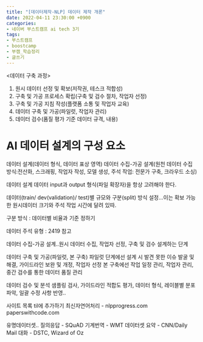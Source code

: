 ```yaml
---
title: "[데이터제작-NLP] 데이터 제작 개론"
date: 2022-04-11 23:30:00 +0900
categories:
- 네이버 부스트캠프 ai tech 3기
tags:
- 부스트캠프
- boostcamp
- 부캠_학습정리
- 글쓰기
---
```



<데이터 구축 과정>

1. 원시 데이터 선정 및 확보(저작권, 테스크 적합성)
2. 구축 및 가공 프로세스 확립(구축 및 검수 절차, 작업자 선정)
3. 구축 및 가공 지침 작성(플랫폼 소통 및 작업자 교육)
4. 데이터 구축 및 가공(파일럿, 작업자 관리)
5. 데이터 검수(품질 평가 기준 데이터 규격, 내용)


# AI 데이터 설계의 구성 요소

데이터 설계(데이터 형식, 데이터 표상 영역)
데이터 수집-가공 설계(원천 데이터 수집 방식:전산화, 스크래핑, 작업자 작성, 모델 생성, 주석 작업: 전문가 구축, 크라우드 소싱)



데이터 설계
데이터 input과 output 형식(파일 확장자)을 항상 고려해야 한다.

데이터(train/ dev(validation)/ test)별 규모와 구분(split) 방식 설정...이는 확보 가능한 원시데이터 크기와 주석 작업 시간에 달려 있따.

구분 방식 : 데이터별 비율과 기준 정하기

데이터 주석 유형 : 2419 참고




데이터 수집-가공 설계..원시 데이터 수집, 작업자 선정, 구축 및 검수 설계하는 단계

데이터 구축 및 가공(파일럿, 본 구축)
파일럿 단계에선 설계 시 발견 못한 이슈 발굴 및 해결, 가이드라인 보완 및 개정, 작업자 선정
본 구축에선 작업 일정 관리, 작업자 관리, 중간 검수를 통한 데이터 품질 관리

데이터 검수 및 분석
샘플링 검사, 가이드라인 적합도 평가, 
데이터 형식, 레이블별 분포 파악, 일괄 수정 사항 반영..


사이트 목록 til에 추가하기
최신자연어처리 - nlpprogress.com
paperswithcode.com

유명데이터셋..
질의응답 - SQuAD
기계번역 - WMT 데이터셋
요약 - CNN/Daily Mail
대화 - DSTC, Wizard of Oz
